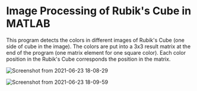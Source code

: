 # Image Processing of Rubik's Cube in MATLAB

This program detects the colors in different images of Rubik's Cube (one side of cube in the image).
The colors are put into a 3x3 result matrix at the end of the program (one matrix element for one square color). 
Each color position in the Rubik's Cube corresponds the position in the matrix.

![Screenshot from 2021-06-23 18-08-29](https://user-images.githubusercontent.com/73773493/123131511-0b79c780-d44e-11eb-9503-63fac2fd8dac.png)

![Screenshot from 2021-06-23 18-09-59](https://user-images.githubusercontent.com/73773493/123131696-3cf29300-d44e-11eb-90eb-463ad78d5e56.png)
